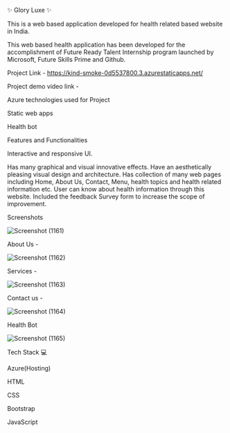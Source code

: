 ✨ Glory Luxe ✨

This is a web based application developed for health related based website in India.

This web based health application has been developed for the accomplishment of Future Ready Talent Internship program launched by Microsoft, Future Skills Prime and Github.

Project Link - https://kind-smoke-0d5537800.3.azurestaticapps.net/

Project demo video link - 

Azure technologies used for Project

Static web apps

Health bot

Features and Functionalities

Interactive and responsive UI.

Has many graphical and visual innovative effects.
Have an aesthetically pleasing visual design and architecture.
Has collection of many web pages including Home, About Us, Contact, Menu, health topics and health related information etc.
User can know about health information through this website.
Included the feedback Survey form to increase the scope of improvement.

Screenshots

![Screenshot (1161)](https://github.com/NagubandiAlekhya/project1/assets/107664623/afe38bde-7c6a-4ae5-8969-906e61fa0bf9)

About Us -

![Screenshot (1162)](https://github.com/NagubandiAlekhya/project1/assets/107664623/34371f6c-dbb6-4409-81f8-deae27956d3f)

Services -

![Screenshot (1163)](https://github.com/NagubandiAlekhya/project1/assets/107664623/0e1ac60a-d006-4ae2-a08b-4ea5fc2c2be4)

Contact us -

![Screenshot (1164)](https://github.com/NagubandiAlekhya/project1/assets/107664623/19bb8440-cef9-456e-932a-dec988e386e0)

Health Bot

![Screenshot (1165)](https://github.com/NagubandiAlekhya/project1/assets/107664623/2c488e96-9ba3-47d3-a97c-375047213b6e)

Tech Stack 💻

Azure(Hosting)

HTML

CSS

Bootstrap

JavaScript
